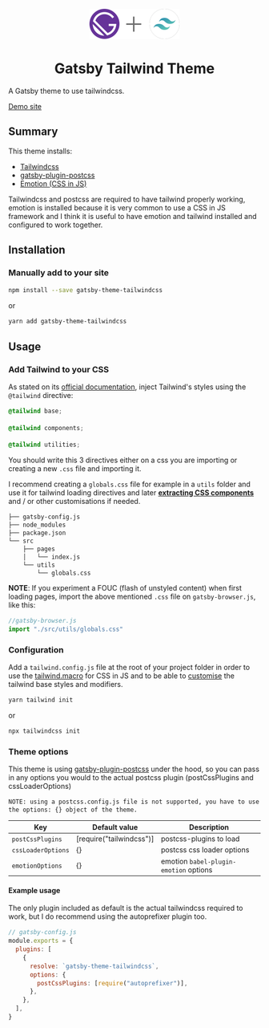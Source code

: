 <p align="center">
  <a href="https://www.gatsbyjs.org">
    <img alt="Gatsby" src="../gatsby-theme-tailwindcss_logo.svg" width="180" />
  </a>
</p>
<h1 align="center">
  Gatsby Tailwind Theme
</h1>

A Gatsby theme to use tailwindcss.

[Demo site](https://gatsby-theme-tailwindcss.netlify.com/)

## Summary

This theme installs:

- [Tailwindcss](https://tailwindcss.com)
- [gatsby-plugin-postcss](https://www.gatsbyjs.org/packages/gatsby-plugin-postcss/)
- [Emotion (CSS in JS)](https://emotion.sh)

Tailwindcss and postcss are required to have tailwind properly working, emotion is installed because it is very common to use a CSS in JS framework and I think it is useful to have emotion and tailwind installed and configured to work together.

## Installation

### Manually add to your site

```sh
npm install --save gatsby-theme-tailwindcss
```

or

```sh
yarn add gatsby-theme-tailwindcss
```

## Usage

### Add Tailwind to your CSS

As stated on its [official documentation](https://tailwindcss.com/docs/installation#2-add-tailwind-to-your-css), inject Tailwind's styles using the `@tailwind` directive:

```css
@tailwind base;

@tailwind components;

@tailwind utilities;
```

You should write this 3 directives either on a css you are importing or creating a new `.css` file and importing it.

I recommend creating a `globals.css` file for example in a `utils` folder and use it for tailwind loading directives and later [**extracting CSS components**](https://tailwindcss.com/docs/extracting-components#extracting-css-components-with-apply) and / or other customisations if needed.

```
├── gatsby-config.js
├── node_modules
├── package.json
└── src
    ├── pages
    │   └── index.js
    └── utils
        └── globals.css
```

**NOTE**: If you experiment a FOUC (flash of unstyled content) when first loading pages, import the above mentioned `.css` file on `gatsby-browser.js`, like this:

```js
//gatsby-browser.js
import "./src/utils/globals.css"
```

### Configuration

Add a `tailwind.config.js` file at the root of your project folder in order to use the [tailwind.macro](https://github.com/bradlc/babel-plugin-tailwind-components/releases/tag/v1.0.0-alpha.2) for CSS in JS and to be able to [customise](https://tailwindcss.com/docs/configuration) the tailwind base styles and modifiers.

```sh
yarn tailwind init
```

or

```sh
npx tailwindcss init
```

### Theme options

This theme is using [gatsby-plugin-postcss](https://www.gatsbyjs.org/packages/gatsby-plugin-postcss/) under the hood, so you can pass in any options you would to the actual postcss plugin (postCssPlugins and cssLoaderOptions)

    NOTE: using a postcss.config.js file is not supported, you have to use the options: {} object of the theme.

| Key                | Default value            | Description                            |
| ------------------ | ------------------------ | -------------------------------------- |
| `postCssPlugins`   | [require("tailwindcss")] | postcss-plugins to load                |
| `cssLoaderOptions` | {}                       | postcss css loader options             |
| `emotionOptions`   | {}                       | emotion `babel-plugin-emotion` options |

#### Example usage

The only plugin included as default is the actual tailwindcss required to work, but I do recommend using the autoprefixer plugin too.

```js
// gatsby-config.js
module.exports = {
  plugins: [
    {
      resolve: `gatsby-theme-tailwindcss`,
      options: {
        postCssPlugins: [require("autoprefixer")],
      },
    },
  ],
}
```
